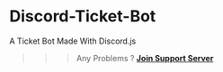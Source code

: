 # Discord-Ticket-Bot
A Ticket Bot Made With Discord.js


>>> Any Problems ? 
 **[Join Support Server](https://discord.gg/gMZdeXApuB)**
